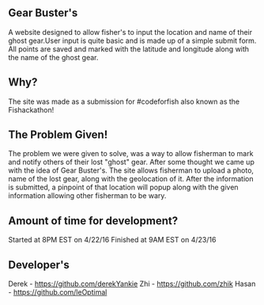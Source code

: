 

Gear Buster's
-------------
A website designed to allow fisher's to input the location and name of their ghost gear.User input is quite basic and is made up of a simple submit form. All points are saved and marked with the latitude and longitude along with the name of the ghost gear.

Why?
-------------
The site was made as a submission for #codeforfish also known as the Fishackathon!

The Problem Given!
-------------
The problem we were given to solve, was a way to allow fisherman to mark and notify others of their lost "ghost" gear. After some thought we came up with the idea of Gear Buster's.
The site allows fisherman to upload a photo, name of the lost gear, along with the geolocation of it. After the information is submitted, a pinpoint of that location will popup along with the given information allowing other fisherman to be wary.

Amount of time for development?
-------------
Started at 8PM EST on 4/22/16
Finished at 9AM EST on 4/23/16


Developer's
-----------
Derek - https://github.com/derekYankie
Zhi   - https://github.com/zhik
Hasan - https://github.com/leOptimal
